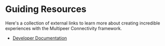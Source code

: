 # Guiding Resources
Here's a collection of external links to learn more about creating incredible experiences with the Multipeer Connectivity framework.

- [Developer Documentation](http://developer.apple.com/documentation/multipeer-connectivity/)